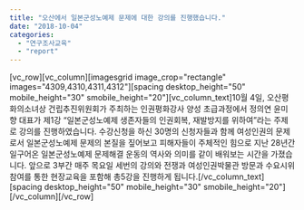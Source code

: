 ```yaml
---
title: "오산에서 일본군성노예제 문제에 대한 강의를 진행했습니다."
date: "2018-10-04"
categories: 
  - "연구조사교육"
  - "report"
---
```


\[vc\_row\]\[vc\_column\]\[imagesgrid image\_crop="rectangle" images="4309,4310,4311,4312"\]\[spacing desktop\_height="50" mobile\_height="30" smobile\_height="20"\]\[vc\_column\_text\]10월 4일, 오산평화의소녀상 건립추진위원회가 주최하는 인권평화강사 양성 초급과정에서 정의연 윤미향 대표가 제1강 “일본군성노예제 생존자들의 인권회복, 재발방지를 위하여”라는 주제로 강의를 진행하였습니다. 수강신청을 하신 30명의 신청자들과 함께 여성인권의 문제로서 일본군성노예제 문제의 본질을 짚어보고 피해자들이 주체적인 힘으로 지난 28년간 일구어온 일본군성노예제 문제해결 운동의 역사와 의미를 같이 배워보는 시간을 가졌습니다. 앞으로 3부간 매주 목요일 세번의 강의와 전쟁과 여성인권박물관 방문과 수요시위 참여를 통한 현장교육을 포함해 총5강을 진행하게 됩니다.\[/vc\_column\_text\]\[spacing desktop\_height="50" mobile\_height="30" smobile\_height="20"\]\[/vc\_column\]\[/vc\_row\]
